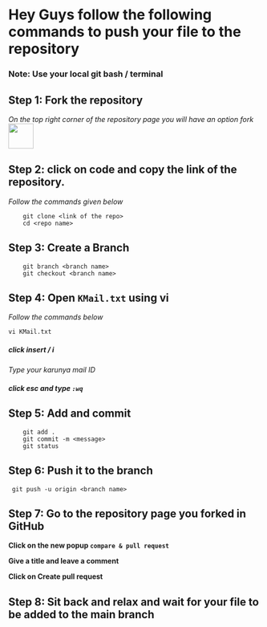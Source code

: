 # Hey Guys follow the following commands to push your file to the repository

### Note: Use your local git bash / terminal

## Step 1: Fork the repository 
_On the top right corner of the repository page you will have an option fork_ <img src="https://cdn.iconscout.com/icon/free/png-256/git-fork-3603485-3003810.png" width="50px">


## Step 2: click on code and copy the link of the repository.
_Follow the commands given below_
```
    git clone <link of the repo>
    cd <repo name>
```

## Step 3: Create a Branch
```
    git branch <branch name>
    git checkout <branch name>
```

## Step 4: Open ```KMail.txt``` using vi
_Follow the commands below_

```vi KMail.txt```

##### click insert / i 
_Type your karunya mail ID_

##### click esc and type ```:wq```


## Step 5: Add and commit 

```
    git add .
    git commit -m <message>
    git status 
```

## Step 6: Push it to the branch

``` git push -u origin <branch name>```

## Step 7: Go to the repository page you forked in GitHub

__Click on the new popup ```compare & pull request```__

__Give a title and leave a comment__

__Click on Create pull request__


## Step 8: Sit back and relax and wait for your file to be added to the main branch

